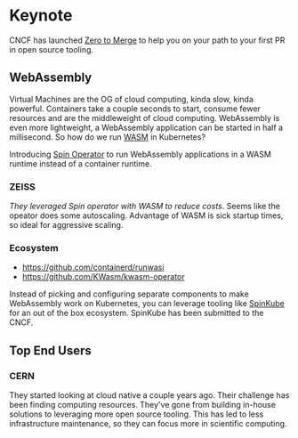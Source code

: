 # Keynote

CNCF has launched [Zero to Merge](https://project.linuxfoundation.org/cncf-zero-to-merge-application) to help you on your path
to your first PR in open source tooling.

## WebAssembly

Virtual Machines are the OG of cloud computing, kinda slow, kinda powerful. Containers take a couple seconds to start, consume
fewer resources and are the middleweight of cloud computing. WebAssembly is even more lightweight, a WebAssembly application can
be started in half a millisecond. So how do we run [WASM](https://webassembly.org/) in Kubernetes?

Introducing [Spin Operator](https://github.com/spinkube/spin-operator) to run WebAssembly applications in a WASM runtime
instead of a container runtime.

### ZEISS

_They leveraged Spin operator with WASM to reduce costs_. Seems like the opeator does some autoscaling. Advantage of WASM is sick startup times,
so ideal for aggressive scaling.

### Ecosystem

- <https://github.com/containerd/runwasi>
- <https://github.com/KWasm/kwasm-operator>

Instead of picking and configuring separate components to make WebAssembly work on Kubernetes, you can leverage tooling like
[SpinKube](https://www.spinkube.dev/) for an out of the box ecosystem. SpinKube has been submitted to the CNCF. 

## Top End Users

### CERN

They started looking at cloud native a couple years ago. Their challenge has been finding computing resources. They've gone
from building in-house solutions to leveraging more open source tooling. This has led to less infrastructure maintenance, so they
can focus more in scientific computing.
